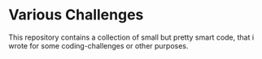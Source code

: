 # Various Challenges
This repository contains a collection of small but pretty smart code, that i wrote for some coding-challenges or other purposes.